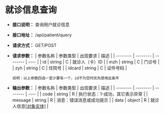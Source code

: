 # 就诊信息查询


- **接口说明：** 查询用户就诊信息
- **接口地址：** /api/patient/query
- **请求方式：** GET/POST
- **请求参数：**
    | 参数名称 | 参数类型 | 出现要求 | 描述 |
    | -------- | -------- | -------- | ---- |
    | id | string | C | 就诊人（卡）ID |
    | mzh | string | C | 门诊号 |
    | zyh | string | C | 住院号 |
    | idcard | string | C | 证件号码 |

    `说明：以上参数四选一至少要有一个，id不为空时优先使用此条件`

- **输出参数：**
    | 参数名称 | 参数类型 | 出现要求 | 描述 |
    | -------- | -------- | -------- | ---- |
    | code | string | R | 执行状态：1-成功，其它表示异常 |
    | message | string | R | 消息：错误消息或成功提示 |
    | data | object | R | 就诊人信息[[对象实体]](object/patient.md) |